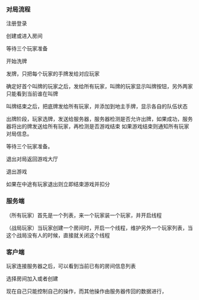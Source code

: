 ﻿
### 对局流程

注册登录

创建或进入房间

等待三个玩家准备

开始洗牌

发牌，只把每个玩家的手牌发给对应玩家

确定好首个叫牌的玩家之后，发给所有玩家，叫牌的玩家显示叫牌按钮，另外两家只能看到当前谁在叫牌

叫牌结束之后，把底牌发给所有玩家，并添加到地主手牌，显示各自的队伍状态

出牌阶段，玩家选牌，发送给服务器，服务器检测是否允许出牌，如果成功，服务器将出的牌发送给所有玩家，再检测是否游戏结束
如果游戏结束则通知所有玩家对局信息。

等待三个玩家准备。

退出对局返回游戏大厅

退出游戏

如果在中途有玩家退出则立即结束游戏并扣分

### 服务端

（所有玩家）首先是一个列表，来一个玩家装一个玩家，并开启线程

（战局玩家）当玩家创建一个房间时，开启一个线程，维护另外一个玩家列表，当这个战局没有人的时候，直接就关闭这个线程


### 客户端

玩家连接服务器之后，可以看到当前已有的房间信息列表

选择房间加入或者创建

现在自己只能控制自己的操作，而其他操作由服务器传回的数据进行，